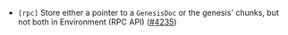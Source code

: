 - `[rpc]` Store either a pointer to a `GenesisDoc` or the genesis' chunks, but not both in Environment (RPC API) ([\#4235](https://github.com/cometbft/cometbft/pull/4235))
